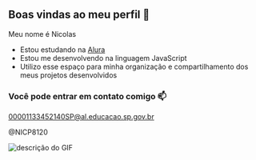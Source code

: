 ## Boas vindas ao meu perfil 👋

Meu nome é Nicolas

- Estou estudando na [Alura](https://www.alura.com.br)
- Estou me desenvolvendo na linguagem JavaScript
- Utilizo esse espaço para minha organização e compartilhamento dos meus projetos desenvolvidos

### Você pode entrar em contato comigo 📫

00001133452140SP@al.educacao.sp.gov.br

@NICP8120

![descrição do GIF](![image](https://github.com/user-attachments/assets/0b41d2cd-da92-4845-935c-abb922f9318d)
)
